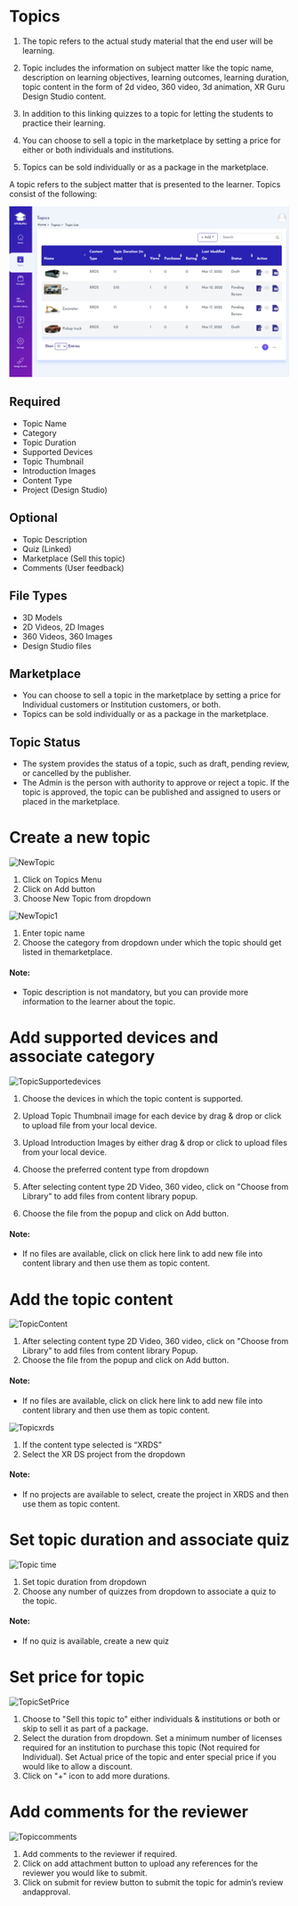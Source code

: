 # Topics

1. The topic refers to the actual study material that the end user will be learning.
2. Topic includes the information on subject matter like the topic name, description on learning objectives, learning 
  outcomes, learning duration, topic content in the form of 2d video, 360 video, 3d animation, XR Guru Design Studio content.

3. In addition to this linking quizzes to a topic for letting the students to practice their learning.
4. You can choose to sell a topic in the marketplace by setting a price for either or both individuals and institutions.
5. Topics can be sold individually or as a package in the marketplace.


A topic refers to the subject matter that is presented to the
learner. Topics consist of the following:

![](DeignStudioTopics.PNG)

## Required

- Topic Name
- Category
- Topic Duration
- Supported Devices
- Topic Thumbnail
- Introduction Images
- Content Type
- Project (Design Studio)

## Optional

- Topic Description
- Quiz (Linked)
- Marketplace (Sell this topic)
- Comments (User feedback)

## File Types

- 3D Models
- 2D Videos, 2D Images
- 360 Videos, 360 Images
- Design Studio files


## Marketplace
- You can choose to sell a topic in the marketplace by setting a
price for Individual customers or Institution customers, or both.
- Topics can be sold individually or as a package in the
marketplace.

## Topic Status
- The system provides the status of a topic, such as draft, pending
review, or cancelled by the publisher.
- The Admin is the person with authority to approve or reject a
topic. If the topic is approved, the topic can be published and
assigned to users or placed in the marketplace.


# Create a new topic

![NewTopic](https://user-images.githubusercontent.com/101865042/159649446-d3459cb5-6b2d-426b-b330-e5d6b884c791.PNG)


1. Click on Topics Menu
2. Click on Add button
3. Choose New Topic from dropdown



![NewTopic1](https://user-images.githubusercontent.com/101865042/159649469-3687477f-d285-428d-9466-eb1beeca9c64.PNG)


1. Enter topic name
2. Choose the category from dropdown under which the topic should get listed in themarketplace.

#### Note:
- Topic description is not mandatory, but you can provide more information to the learner about the topic.



# Add supported devices and associate category
 

![TopicSupportedevices](https://user-images.githubusercontent.com/101865042/159658107-83843393-cee2-4e14-9889-d5f0c80c42c2.PNG)


1. Choose the devices in which the topic content is supported.
2. Upload Topic Thumbnail image for each device by drag & drop or click to upload file from your local device.
3. Upload Introduction Images by either drag & drop or click to upload files from your local device.
4. Choose the preferred content type from dropdown


1. After selecting content type 2D Video, 360 video, click on "Choose from Library" to add files from content library popup.
2. Choose the file from the popup and click on Add button.


#### Note:
- If no files are available, click on click here link to add new file into content library and then use them as topic content.


# Add the topic content

![TopicContent](https://user-images.githubusercontent.com/101865042/159663029-da373719-6f55-4633-81af-d6441015a84c.PNG)

1. After selecting content type 2D Video, 360 video, click on "Choose from Library" to add files from content library Popup.
2. Choose the file from the popup and click on Add button.

#### Note:
- If no files are available, click on click here link to add new file into content library and then use them as topic content.


![Topicxrds](https://user-images.githubusercontent.com/101865042/159662828-bc34950e-a6bc-4289-8398-9bb332c5a8bf.PNG)

1. If the content type selected is “XRDS”
2. Select the XR DS project from the dropdown
#### Note:
- If no projects are available to select, create the project in XRDS and then use them as topic content.


# Set topic duration and associate quiz


![Topic time](https://user-images.githubusercontent.com/101865042/159662779-6d8a8851-40c0-4d4a-91ee-91126fd69d17.PNG)


1. Set topic duration from dropdown
2. Choose any number of quizzes from dropdown to associate a quiz to the topic.

#### Note:
- If no quiz is available, create a new quiz



# Set price for topic

![TopicSetPrice](https://user-images.githubusercontent.com/101865042/159662709-3a38be20-1488-4c21-a00f-4e0253b02a69.PNG)


1. Choose to "Sell this topic to" either individuals & institutions or both or skip to sell it as part of a package.
2. Select the duration from dropdown. Set a minimum number of licenses required for an institution to purchase this topic (Not
required for Individual). Set Actual price of the topic and enter special price if you would like to allow a discount.
3. Click on "+" icon to add more durations.



# Add comments for the reviewer

![Topiccomments](https://user-images.githubusercontent.com/101865042/159662688-81acae95-fb8a-444b-adcb-1c77752b2c29.PNG)



1. Add comments to the reviewer if required.
2. Click on add attachment button to upload any references for the reviewer you would like to submit.
3. Click on submit for review button to submit the topic for admin’s review andapproval.

